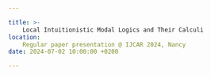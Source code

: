 ```yaml
---

title: >-
    Local Intuitionistic Modal Logics and Their Calculi
location:
    Regular paper presentation @ IJCAR 2024, Nancy
date: 2024-07-02 10:00:00 +0200

---
```

